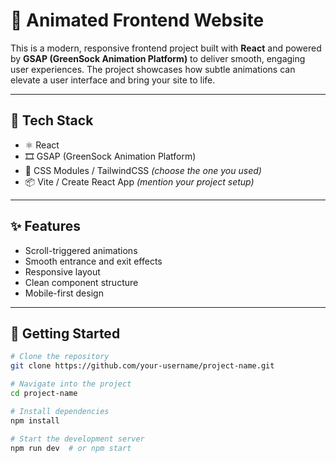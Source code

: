 # 🌟 Animated Frontend Website

This is a modern, responsive frontend project built with **React** and powered by **GSAP (GreenSock Animation Platform)** to deliver smooth, engaging user experiences. The project showcases how subtle animations can elevate a user interface and bring your site to life.

---

## 🔧 Tech Stack

- ⚛️ React  
- 🎞️ GSAP (GreenSock Animation Platform)  
- 💅 CSS Modules / TailwindCSS *(choose the one you used)*  
- 📦 Vite / Create React App *(mention your project setup)*

---

## ✨ Features

- Scroll-triggered animations  
- Smooth entrance and exit effects  
- Responsive layout  
- Clean component structure  
- Mobile-first design

---

## 🚀 Getting Started

```bash
# Clone the repository
git clone https://github.com/your-username/project-name.git

# Navigate into the project
cd project-name

# Install dependencies
npm install

# Start the development server
npm run dev  # or npm start
